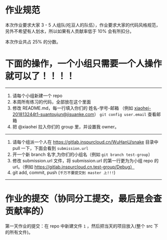 # 作业规范


本次作业要求大家 3 - 5 人组队(吃豆人的队伍），作业要求大家的代码风格规范，另外不希望有人划水，所以如果有人贡献率低于 10% 会有所扣分。

本次作业共占 25% 的分数。


# 下面的操作，一个小组只需要一个人操作就可以了！！！！


---

1. 请每个小组新建一个 repo
2. 本周所有练习的代码，全部放在这个里面
3. 修改 README.md，每一行填入你们的 姓名-学号-邮箱 （例如 xiaohei-201813244t1-suantoujun@jisuanke.com） `git config user.email` 查看邮箱
4. 把 @xiaohei 拉入你们的 group 里，并设置我 owner。

---


1. 请每个组派一个人在 https://gitlab.inspurcloud.cn/WuHanU/snake 目录中 pull 一下，下面会看到 `submission.url`
2. 开一个新 branch 名字,为你们的小组名（例如 `git branch test-group`）  
3. 修改 submission.url 文件，将 submission.url 的第一行更为为小组 repo 的 url。（例如 https://gitlab.inspurcloud.cn.test-group/Debug）
4. git add, commit, push (`千万不要提交到 master 上!!!`)


---

# 作业的提交（协同分工提交，最后是会查贡献率的）


第一天作业的提交：在 repo 中新建文件 `1` ，然后把当天的项目放入(整个 src 下的所有文件)。
